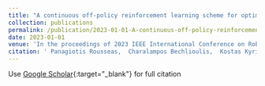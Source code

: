 ```yaml
---
title: "A continuous off-policy reinforcement learning scheme for optimal motion planning in simply-connected workspaces"
collection: publications
permalink: /publication/2023-01-01-A-continuous-off-policy-reinforcement-learning-scheme-for-optimal-motion-planning-in-simply-connected-workspaces
date: 2023-01-01
venue: 'In the proceedings of 2023 IEEE International Conference on Robotics and Automation (ICRA)'
citation: ' Panagiotis Rousseas,  Charalampos Bechlioulis,  Kostas Kyriakopoulos, &quot;A continuous off-policy reinforcement learning scheme for optimal motion planning in simply-connected workspaces.&quot; In the proceedings of 2023 IEEE International Conference on Robotics and Automation (ICRA), 2023.'
---
```

Use [Google Scholar](https://scholar.google.com/scholar?q=A+continuous+off+policy+reinforcement+learning+scheme+for+optimal+motion+planning+in+simply+connected+workspaces){:target="_blank"} for full citation